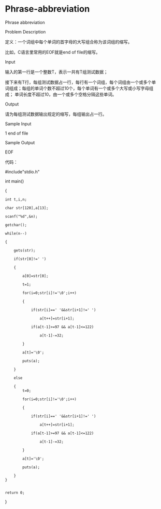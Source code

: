 # Phrase-abbreviation

Phrase abbreviation

Problem Description

定义：一个词组中每个单词的首字母的大写组合称为该词组的缩写。

比如，C语言里常用的EOF就是end of file的缩写。

Input

输入的第一行是一个整数T，表示一共有T组测试数据；

接下来有T行，每组测试数据占一行，每行有一个词组，每个词组由一个或多个单词组成；每组的单词个数不超过10个，每个单词有一个或多个大写或小写字母组成；
单词长度不超过10，由一个或多个空格分隔这些单词。

Output

请为每组测试数据输出规定的缩写，每组输出占一行。

Sample Input

1 end of file

Sample Output

EOF

代码：

#include"stdio.h"

int main()

{

    int t,i,n;
    
    char str[120],a[13];
    
    scanf("%d",&n);
    
    getchar();
    
    while(n--)
    
    {
    
        gets(str);
        
        if(str[0]!=' ')
        
        {
        
            a[0]=str[0];
            
            t=1;
            
            for(i=0;str[i]!='\0';i++)
            
            {
            
                if(str[i]==' '&&str[i+1]!=' ')
                
                    a[t++]=str[i+1];
                    
                if(a[t-1]>=97 && a[t-1]<=122)
                
                    a[t-1]-=32;
                    
            }
            
            a[t]='\0';
            
            puts(a);
            
        }
        
        else
        
        {
            t=0;
            
            for(i=0;str[i]!='\0';i++)
            
            {
            
                if(str[i]==' '&&str[i+1]!=' ')
                
                    a[t++]=str[i+1];
                    
                if(a[t-1]>=97 && a[t-1]<=122)
                
                    a[t-1]-=32;
                    
            }
            
            a[t]='\0';
            
            puts(a);
            
        }
    }
    
    
    return 0;
    
}

